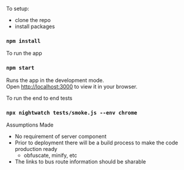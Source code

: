 To setup:
- clone the repo 
- install packages

### `npm install`

To run the app

### `npm start`

Runs the app in the development mode.\
Open [http://localhost:3000](http://localhost:3000) to view it in your browser.

To run the end to end tests

### `npx nightwatch tests/smoke.js --env chrome`

Assumptions Made

- No requirement of server component
- Prior to deployment there will be a build process to make the code production ready
  - obfuscate, minify, etc
- The links to bus route information should be sharable